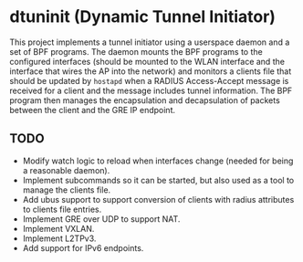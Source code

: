 # dtuninit (Dynamic Tunnel Initiator)

This project implements a tunnel initiator using a userspace daemon and a set of BPF programs. The
daemon mounts the BPF programs to the configured interfaces (should be mounted to the WLAN interface
and the interface that wires the AP into the network) and monitors a clients file that should be
updated by `hostapd` when a RADIUS Access-Accept message is received for a client and the message
includes tunnel information. The BPF program then manages the encapsulation and decapsulation of
packets between the client and the GRE IP endpoint.

## TODO

- Modify watch logic to reload when interfaces change (needed for being a reasonable daemon).
- Implement subcommands so it can be started, but also used as a tool to manage the clients file.
- Add ubus support to support conversion of clients with radius attributes to clients file entries.
- Implement GRE over UDP to support NAT.
- Implement VXLAN.
- Implement L2TPv3.
- Add support for IPv6 endpoints.
